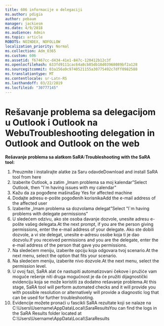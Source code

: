 ```yaml
---
title: 606 informacije o delegaciji
ms.author: pdigia
author: pebaum
manager: jackiesm
ms.date: 4/9/2018
ms.audience: Admin
ms.topic: article
ROBOTS: NOINDEX, NOFOLLOW
localization_priority: Normal
ms.collection: Adm_O365
ms.custom: 606
ms.assetid: f67467cc-d434-41e1-847c-120412b12c3f
ms.openlocfilehash: 633fd9111cac64a8cb85db18d03968089bf2a128
ms.sourcegitcommit: 03a156a9c9740521155a30775492c7dff0982588
ms.translationtype: MT
ms.contentlocale: sr-Latn-RS
ms.lasthandoff: 03/22/2019
ms.locfileid: "30777145"
---
```

# <a name="troubleshooting-delegation-in-outlook-and-outlook-on-the-web"></a><span data-ttu-id="2e79c-102">Rešavanje problema sa delegacijom u Outlook i Outlook na Webu</span><span class="sxs-lookup"><span data-stu-id="2e79c-102">Troubleshooting delegation in Outlook and Outlook on the web</span></span>

<span data-ttu-id="2e79c-103">**Rešavanje problema sa alatkom SaRA:**</span><span class="sxs-lookup"><span data-stu-id="2e79c-103">**Troubleshooting with the SaRA tool:**</span></span>

1. <span data-ttu-id="2e79c-104">Preuzmite i instalirajte alatke za Saru odavde</span><span class="sxs-lookup"><span data-stu-id="2e79c-104">Download and install SaRA tool from here</span></span>
1. <span data-ttu-id="2e79c-105">Izaberite Outlook, a zatim „Imam problema sa moj kalendar”</span><span class="sxs-lookup"><span data-stu-id="2e79c-105">Select Outlook, then "I\`m having issues with my calendar"</span></span>
1. <span data-ttu-id="2e79c-106">Kažu da za pogođene mašina</span><span class="sxs-lookup"><span data-stu-id="2e79c-106">Say Yes for affected machine</span></span>
1. <span data-ttu-id="2e79c-107">Dodajte adresu e-pošte pogođenih korisnika</span><span class="sxs-lookup"><span data-stu-id="2e79c-107">Add the e-mail address of the affected user</span></span>
1. <span data-ttu-id="2e79c-108">Izaberite „Imam problema sa dozvolama delegat”</span><span class="sxs-lookup"><span data-stu-id="2e79c-108">Select "I\`m having problems with delegate permissions"</span></span>
1. <span data-ttu-id="2e79c-109">U sledećem odzivu, ako ste osoba davanje dozvole, unesite adresu e-pošte vašeg delegata.</span><span class="sxs-lookup"><span data-stu-id="2e79c-109">At the next prompt, if you are the person giving permissions, enter the e-mail address of your delegate.</span></span> <span data-ttu-id="2e79c-110">Ako ste dobili dozvole, a vi ste delegat, unesite e-adresu osobe koja ti je dao dozvolu.</span><span class="sxs-lookup"><span data-stu-id="2e79c-110">If you received permissions and you are the delegate, enter the e-mail address of the person that gave you permissions.</span></span>
1. <span data-ttu-id="2e79c-111">Na sledećem meniju, izaberite opciju koja odgovara tvoj scenario.</span><span class="sxs-lookup"><span data-stu-id="2e79c-111">At the next menu, select the option that fits your scenario.</span></span> 
1. <span data-ttu-id="2e79c-112">Na sledećem meniju, izaberite nivo dozvole.</span><span class="sxs-lookup"><span data-stu-id="2e79c-112">At the next menu, select the permission level.</span></span>
1. <span data-ttu-id="2e79c-113">U ovoj fazi, SaRA alat će nastupiti automatizovani čekove i pružiće vam moguće rešenje niti druga mogućnost je da će pružiti dijagnostički evidenciju koja se može koristiti za dodatno rešavanje problema.</span><span class="sxs-lookup"><span data-stu-id="2e79c-113">At this stage, SaRA tool will perform automated checks and it will provide you with possible resolution or alternatively will provide a diagnostic log that can be used for further troubleshooting.</span></span>
1. <span data-ttu-id="2e79c-114">Evidencije možete pronaći u fascikli SaRA rezultate koji se nalaze na C:\Users\Username\AppData\Local\SaraResults</span><span class="sxs-lookup"><span data-stu-id="2e79c-114">You can find the logs in the SaRA Results folder located at C:\Users\Username\AppData\Local\SaraResults</span></span>
